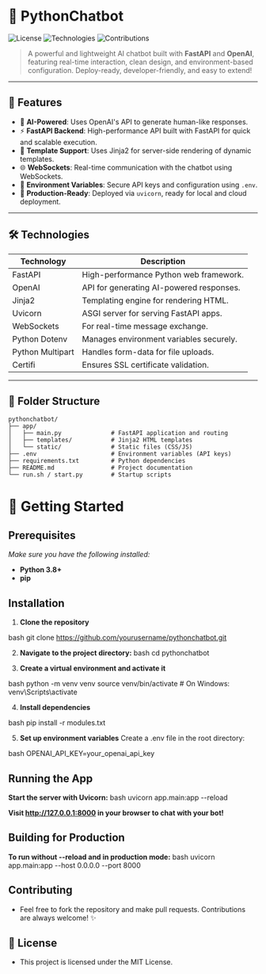 # 🤖 PythonChatbot

![License](https://img.shields.io/github/license/yourusername/pythonchatbot?color=blue&style=for-the-badge)
![Technologies](https://img.shields.io/badge/Technologies-FastAPI%20%7C%20OpenAI%20%7C%20Jinja2%20%7C%20Python-blue?style=for-the-badge)
![Contributions](https://img.shields.io/badge/Contributions-Welcome-brightgreen?style=for-the-badge)

> A powerful and lightweight AI chatbot built with **FastAPI** and **OpenAI**, featuring real-time interaction, clean design, and environment-based configuration. Deploy-ready, developer-friendly, and easy to extend!

---

## 🌟 Features

- 🤖 **AI-Powered**: Uses OpenAI's API to generate human-like responses.
- ⚡ **FastAPI Backend**: High-performance API built with FastAPI for quick and scalable execution.
- 🧩 **Template Support**: Uses Jinja2 for server-side rendering of dynamic templates.
- 🌐 **WebSockets**: Real-time communication with the chatbot using WebSockets.
- 🔐 **Environment Variables**: Secure API keys and configuration using `.env`.
- 🚀 **Production-Ready**: Deployed via `uvicorn`, ready for local and cloud deployment.

---

## 🛠️ Technologies

| Technology         | Description                                      |
|--------------------|--------------------------------------------------|
| FastAPI            | High-performance Python web framework.           |
| OpenAI             | API for generating AI-powered responses.         |
| Jinja2             | Templating engine for rendering HTML.            |
| Uvicorn            | ASGI server for serving FastAPI apps.            |
| WebSockets         | For real-time message exchange.                  |
| Python Dotenv      | Manages environment variables securely.          |
| Python Multipart   | Handles form-data for file uploads.              |
| Certifi            | Ensures SSL certificate validation.              |

---

## 📂 Folder Structure

```plaintext
pythonchatbot/
├── app/
│   ├── main.py              # FastAPI application and routing
│   ├── templates/           # Jinja2 HTML templates
│   └── static/              # Static files (CSS/JS)
├── .env                     # Environment variables (API keys)
├── requirements.txt         # Python dependencies
├── README.md                # Project documentation
└── run.sh / start.py        # Startup scripts
```

# 🚀 Getting Started

## Prerequisites
*Make sure you have the following installed:*
- **Python 3.8+**
- **pip** 

## Installation
1. **Clone the repository**
   
bash
   git clone https://github.com/yourusername/pythonchatbot.git
   
2. **Navigate to the project directory:**
bash
   cd pythonchatbot
   
3. **Create a virtual environment and activate it**
   
bash
  python -m venv venv
  source venv/bin/activate  # On Windows: venv\Scripts\activate

4. **Install dependencies**

bash
  pip install -r modules.txt

5. **Set up environment variables**
Create a .env file in the root directory:

bash
  OPENAI_API_KEY=your_openai_api_key


   
## Running the App

**Start the server with Uvicorn:**
bash
    uvicorn app.main:app --reload
   
**Visit http://127.0.0.1:8000 in your browser to chat with your bot!**

## Building for Production
 **To run without --reload and in production mode:**
bash
 uvicorn app.main:app --host 0.0.0.0 --port 8000
 
## Contributing

- Feel free to fork the repository and make pull requests. Contributions are always welcome! ✨

## 📝 License

- This project is licensed under the MIT License.
